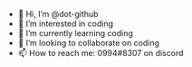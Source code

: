 - 👋 Hi, I’m                           @dot-github
- 👀 I’m interested in                 coding
- 🌱 I’m currently learning            coding
- 💞️ I’m looking to collaborate on     coding
- 📫 How to reach me: 0994#8307 on     discord
